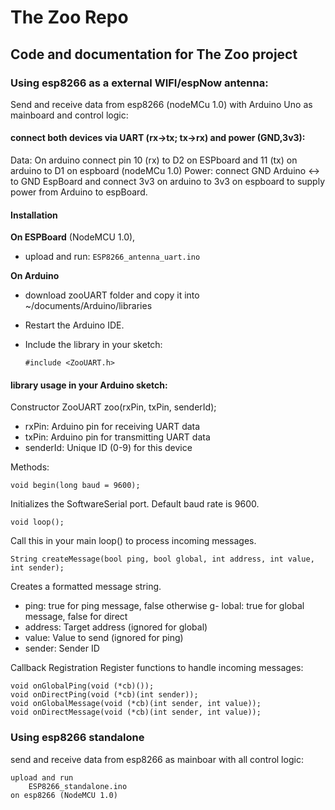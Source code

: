 # The Zoo Repo
## Code and documentation for The Zoo project 

### Using esp8266 as a external WIFI/espNow antenna:
Send and receive data from esp8266 (nodeMCu 1.0) with Arduino Uno as mainboard and control logic:

#### connect both devices via UART (rx->tx; tx->rx) and power (GND,3v3):

Data: 
    On arduino connect pin 10 (rx) to D2 on ESPboard and 
    11 (tx) on arduino to D1 on espboard (nodeMCu 1.0)
Power: 
    connect GND Arduino <-> to GND EspBoard and 
    connect 3v3 on arduino to 3v3 on espboard to supply power from Arduino to espBoard. 


#### Installation ####

__On ESPBoard__ (NodeMCU 1.0), 
- upload and run: `ESP8266_antenna_uart.ino`

__On Arduino__
- download zooUART folder and copy it into ~/documents/Arduino/libraries
- Restart the Arduino IDE.
- Include the library in your sketch:

    `#include <ZooUART.h>`


#### library usage in your Arduino sketch:
Constructor
    ZooUART zoo(rxPin, txPin, senderId);
- rxPin: Arduino pin for receiving UART data
- txPin: Arduino pin for transmitting UART data
- senderId: Unique ID (0-9) for this device

Methods:

    void begin(long baud = 9600);
Initializes the SoftwareSerial port. Default baud rate is 9600.

    void loop();
Call this in your main loop() to process incoming messages.

    String createMessage(bool ping, bool global, int address, int value, int sender);
Creates a formatted message string.

- ping: true for ping message, false otherwise
g- lobal: true for global message, false for direct
- address: Target address (ignored for global)
- value: Value to send (ignored for ping)
- sender: Sender ID

Callback Registration
Register functions to handle incoming messages:

    void onGlobalPing(void (*cb)());
    void onDirectPing(void (*cb)(int sender));
    void onGlobalMessage(void (*cb)(int sender, int value));
    void onDirectMessage(void (*cb)(int sender, int value));




### Using esp8266 standalone
send and receive data from esp8266 as mainboar with all control logic:
    
    upload and run 
        ESP8266_standalone.ino
    on esp8266 (NodeMCU 1.0)
    



